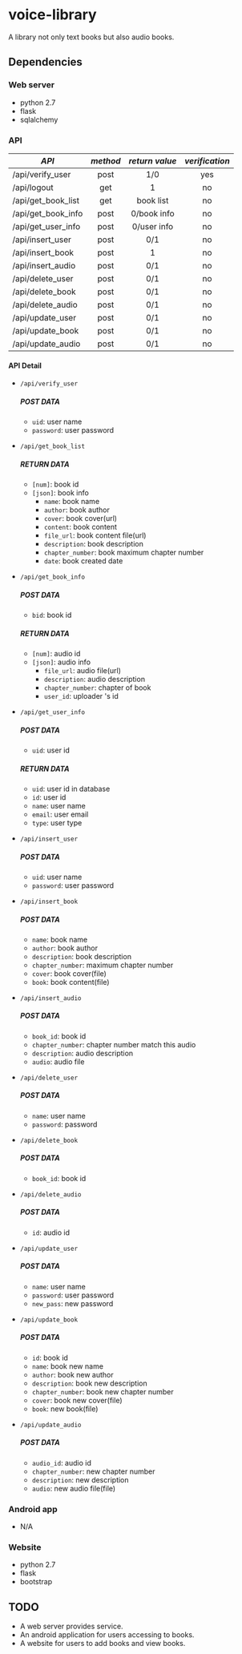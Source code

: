 # voice-library

A library not only text books but also audio books.

## Dependencies

### Web server

*   python 2.7
*   flask
*   sqlalchemy

### API

|*API*              |*method* |*return value* |*verification* |
|-------------------|:-------:|:-------------:|:-------------:|
|/api/verify_user   |post     |1/0            |yes            |
|/api/logout        |get      |1              |no             |
|/api/get_book_list |get      |book list      |no             |
|/api/get_book_info |post     |0/book info    |no             |
|/api/get_user_info |post     |0/user info    |no             |
|/api/insert_user   |post     |0/1            |no             |
|/api/insert_book   |post     |1              |no             |
|/api/insert_audio  |post     |0/1            |no             |
|/api/delete_user   |post     |0/1            |no             |
|/api/delete_book   |post     |0/1            |no             |
|/api/delete_audio  |post     |0/1            |no             |
|/api/update_user   |post     |0/1            |no             |
|/api/update_book   |post     |0/1            |no             |
|/api/update_audio  |post     |0/1            |no             |

#### API Detail

*   `/api/verify_user`
    ##### POST DATA
    *   `uid`: user name
    *   `password`: user password


*   `/api/get_book_list`
    ##### RETURN DATA
    *   `[num]`: book id
    *   `[json]`: book info
        *   `name`: book name
        *   `author`: book author
        *   `cover`: book cover(url)
        *   `content`: book content
        *   `file_url`: book content file(url)
        *   `description`: book description
        *   `chapter_number`: book maximum chapter number
        *   `date`: book created date


*   `/api/get_book_info`
    ##### POST DATA
    *   `bid`: book id

    ##### RETURN DATA
    *   `[num]`: audio id
    *   `[json]`: audio info
        *   `file_url`: audio file(url)
        *   `description`: audio description
        *   `chapter_number`: chapter of book
        *   `user_id`: uploader 's id


*   `/api/get_user_info`
    ##### POST DATA
    *   `uid`: user id

    ##### RETURN DATA
    *   `uid`: user id in database
    *   `id`: user id
    *   `name`: user name
    *   `email`: user email
    *   `type`: user type


*   `/api/insert_user`
    ##### POST DATA
    *   `uid`: user name
    *   `password`: user password


*   `/api/insert_book`
    ##### POST DATA
    *   `name`: book name
    *   `author`: book author
    *   `description`: book description
    *   `chapter_number`: maximum chapter number
    *   `cover`: book cover(file)
    *   `book`: book content(file)


*   `/api/insert_audio`
    ##### POST DATA
    *   `book_id`: book id
    *   `chapter_number`: chapter number match this audio
    *   `description`: audio description
    *   `audio`: audio file


*   `/api/delete_user`
    ##### POST DATA
    *   `name`: user name
    *   `password`: password


*   `/api/delete_book`
    ##### POST DATA
    *   `book_id`: book id


*   `/api/delete_audio`
    ##### POST DATA
    *   `id`: audio id


*   `/api/update_user`
    ##### POST DATA
    *   `name`: user name
    *   `password`: user password
    *   `new_pass`: new password


*   `/api/update_book`
    ##### POST DATA
    *   `id`: book id
    *   `name`: book new name
    *   `author`: book new author
    *   `description`: book new description
    *   `chapter_number`: book new chapter number
    *   `cover`: book new cover(file)
    *   `book`: new book(file)


*   `/api/update_audio`
    ##### POST DATA
    *   `audio_id`: audio id
    *   `chapter_number`: new chapter number
    *   `description`: new description
    *   `audio`: new audio file(file)

### Android app

*   N/A

### Website

*   python 2.7
*   flask
*   bootstrap

## TODO

*   A web server provides service.
*   An android application for users accessing to books.
*   A website for users to add books and view books. 